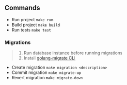 ## Commands

- Run project `make run`
- Build project `make build`
- Run tests `make test`

### Migrations

> 1. Run database instance before running migrations
> 2. Install [golang-migrate CLI](https://github.com/golang-migrate/migrate/tree/master/cmd/migrate)

- Create migration `make migration <description>`
- Commit migration `make migrate-up`
- Revert migration `make migrate-down`

